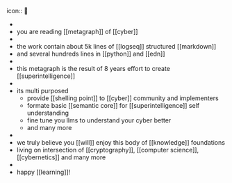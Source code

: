 icon:: 🦄

-
- you are reading [[metagraph]] of [[cyber]]
-
- the work contain about 5k lines of [[logseq]] structured [[markdown]]
- and several hundreds lines in [[python]] and [[edn]]
-
- this metagraph is the result of 8 years effort to create [[superintelligence]]
-
- its multi purposed
	- provide [[shelling point]] to [[cyber]] community and implementers
	- formate basic [[semantic core]] for [[superintelligence]] self understanding
	- fine tune you llms to understand your cyber better
	- and many more
-
- we truly believe you [[will]] enjoy this body of [[knowledge]] foundations
- living on intersection of [[cryptography]], [[computer science]], [[cybernetics]] and many more
-
- happy [[learning]]!